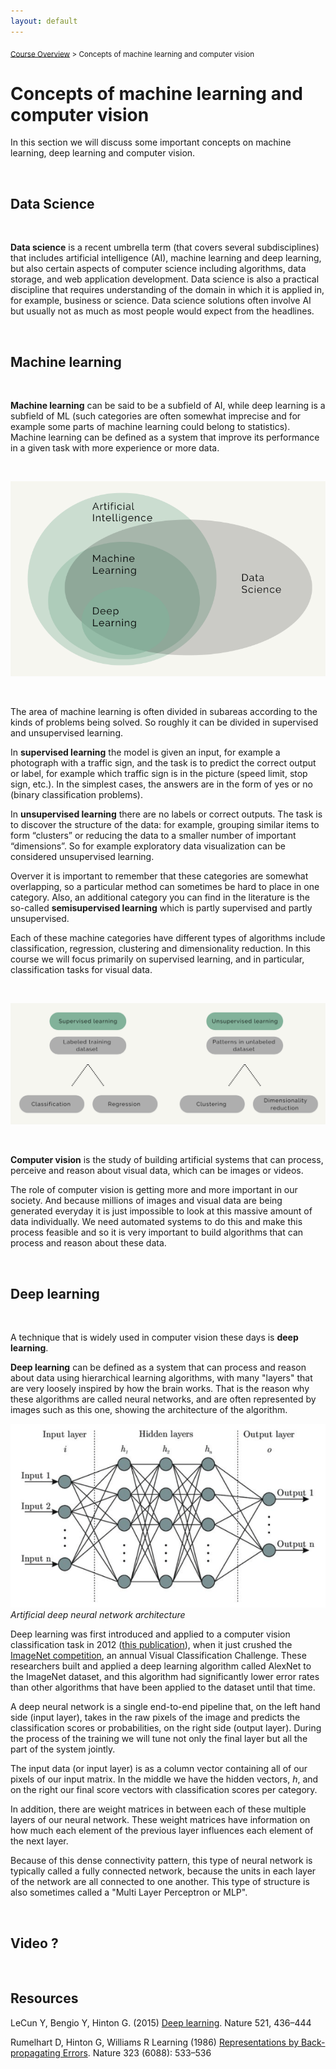 ```yaml
---
layout: default
---
```


<sub>[Course Overview](index.md) > Concepts of machine learning and computer vision</sub>

# Concepts of machine learning and computer vision

In this section we will discuss some important concepts on machine learning, deep learning and computer vision.

 
<br/>

## Data Science

<br/>

**Data science** is a recent umbrella term (that covers several subdisciplines) that includes artificial intelligence (AI), machine learning and deep learning, but also certain aspects of computer science including algorithms, data storage, and web application development. Data science is also a practical discipline that requires understanding of the domain in which it is applied in, for example, business or science. Data science solutions often involve AI but usually not as much as most people would expect from the headlines.

<br/>

## Machine learning

<br/>

**Machine learning** can be said to be a subfield of AI, while deep learning is a subfield of ML (such categories are often somewhat imprecise and for example some parts of machine learning could belong to statistics). Machine learning can be defined as a system that improve its performance in a given task with more experience or more data.


<br/>

![concepts](./images/concepts.png)

<br/>

The area of machine learning is often divided in subareas according to the kinds of problems being solved. So roughly it can be divided in supervised and unsupervised learning.

In **supervised learning** the model is given an input, for example a photograph with a traffic sign, and the task is to predict the correct output or label, for example which traffic sign is in the picture (speed limit, stop sign, etc.). In the simplest cases, the answers are in the form of yes or no (binary classification problems).

In **unsupervised learning** there are no labels or correct outputs. The task is to discover the structure of the data: for example, grouping similar items to form “clusters” or reducing the data to a smaller number of important “dimensions”. So for example exploratory data visualization can be considered unsupervised learning.

Overver it is important to remember that these categories are somewhat overlapping, so a particular method can sometimes be hard to place in one category. Also, an additional category you can find in the literature is the so-called **semisupervised learning** which is partly supervised and partly unsupervised.

Each of these machine categories have different types of algorithms include classification, regression, clustering and dimensionality reduction. In this course we will focus primarily on supervised learning, and in particular, classification tasks for visual data. 


<br/>

![ML-areas](./images/ML_areas.png)

<br/>

**Computer vision** is the study of building artificial systems that can process, perceive and reason about visual data, which can be images or videos.

The role of computer vision is getting more and more important in our society. And because millions of images and visual data are being generated everyday it is just impossible to look at this massive amount of data individually. We need automated systems to do this and make this process feasible and so it is very important to build algorithms that can process and reason about these data. 

<br/>

## Deep learning

<br/>

A technique that is widely used in computer vision these days is **deep learning**.

**Deep learning** can be defined as a system that can process and reason about data using hierarchical learning algorithms, with many "layers" that are very loosely inspired by how the brain works. That is the reason why these algorithms are called neural networks, and are often represented by images such as this one, showing the architecture of the algorithm. 

![DNN](./images/DNN.png)
_Artificial deep neural network architecture_

Deep learning was first introduced and applied to a computer vision classification task in 2012 ([this publication](chrome-extension://efaidnbmnnnibpcajpcglclefindmkaj/https://proceedings.neurips.cc/paper/2012/file/c399862d3b9d6b76c8436e924a68c45b-Paper.pdf)), when it just crushed the [ImageNet competition](https://www.image-net.org/challenges/LSVRC/index.php), an annual Visual Classification Challenge. These researchers built and applied a deep learning algorithm called AlexNet to the ImageNet dataset, and this algorithm had significantly lower error rates than other algorithms that have been applied to the dataset until that time.

A deep neural network is a single end-to-end pipeline that, on the left hand side (input layer), takes in the raw pixels of the image and predicts the classification scores or probabilities, on the right side (output layer). During the process of the training we will tune not only the final layer but all the part of the system jointly.

The input data (or input layer) is as a column vector containing all of our pixels of our input matrix. In the middle we have the hidden vectors, _h_, and on the right our final score vectors with classification scores per category.

In addition, there are weight matrices in between each of these multiple layers of our neural network. These weight matrices have information on how much each element of the previous layer influences each element of the next layer. 

Because of this dense connectivity pattern, this type of neural network is typically called a fully connected network, because the units in each layer of the network are all connected to one another. This type of structure is also sometimes called a "Multi Layer Perceptron or MLP".


<br/>

 ## Video ?


<br/>

## Resources

LeCun Y, Bengio Y, Hinton G. (2015) [Deep learning](https://www.nature.com/articles/nature14539). Nature 521, 436–444 

Rumelhart D, Hinton G, Williams R Learning (1986) [Representations by Back-propagating Errors](https://www.nature.com/articles/323533a0). Nature 323 (6088): 533–536 
